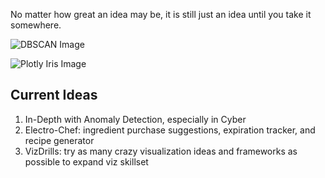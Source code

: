 No matter how great an idea may be, it is still just an idea until you take it somewhere.

![DBSCAN Image](https://i.imgur.com/BahTbft.png)

![Plotly Iris Image](https://i.imgur.com/svF5Low.png)

## Current Ideas
1. In-Depth with Anomaly Detection, especially in Cyber
2. Electro-Chef: ingredient purchase suggestions, expiration tracker, and recipe generator
3. VizDrills: try as many crazy visualization ideas and frameworks as possible to expand viz skillset